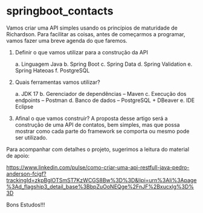 # springboot_contacts

Vamos criar uma API simples usando os princípios de maturidade de Richardson.
Para facilitar as coisas, antes de começarmos a programar, vamos fazer uma breve agenda do que faremos.


1)	Definir o que vamos utilizar para a construção da API

    a.	Linguagem Java
    b.	Spring Boot
    c.	Spring Data
    d.	Spring Validation
    e.	Spring Hateoas
    f.	PostgreSQL

2)	Quais ferramentas vamos utilizar?

    a.	JDK 17
    b.	Gerenciador de dependências – Maven
    c.	Execução dos endpoints – Postman
    d.	Banco de dados –  PostgreSQL + DBeaver
    e.	IDE Eclipse

3)	Afinal o que vamos construir?
A proposta desse artigo será a construção de uma API de contatos, bem simples, mas que possa mostrar como cada parte do framework se comporta ou mesmo pode ser utilizado.


Para acompanhar com detalhes o projeto, sugerimos a leitura do material de apoio:

https://www.linkedin.com/pulse/como-criar-uma-api-restfull-java-pedro-anderson-fcigf?trackingId=zkpBglOTSmST7KzWCGS8Bw%3D%3D&lipi=urn%3Ali%3Apage%3Ad_flagship3_detail_base%3BbpZuOoNEQge%2FnJF%2Bxucxlg%3D%3D

Bons Estudos!!!